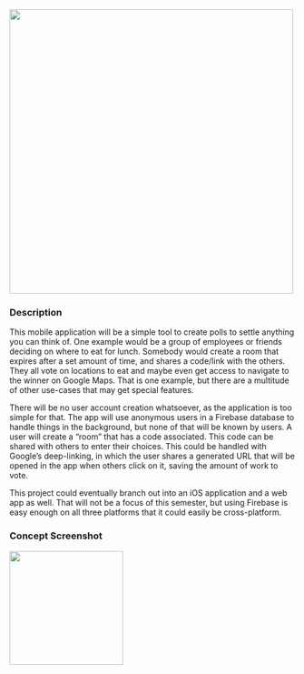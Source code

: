 <img src="http://i.imgur.com/c0EKosS.png" width="500px">

### Description
This mobile application will be a simple tool to create polls to settle anything you can think of. One example would be a group of employees or friends deciding on where to eat for lunch. Somebody would create a room that expires after a set amount of time, and shares a code/link with the others. They all vote on locations to eat and maybe even get access to navigate to the winner on Google Maps. That is one example, but there are a multitude of other use-cases that may get special features. 

There will be no user account creation whatsoever, as the application is too simple for that. The app will use anonymous users in a Firebase database to handle things in the background, but none of that will be known by users. A user will create a “room” that has a code associated. This code can be shared with others to enter their choices. This could be handled with Google’s deep-linking, in which the user shares a generated URL that will be opened in the app when others click on it, saving the amount of work to vote.

This project could eventually branch out into an iOS application and a web app as well. That will not be a focus of this semester, but using Firebase is easy enough on all three platforms that it could easily be cross-platform. 


### Concept Screenshot

<img src="http://i.imgur.com/whqNIqT.png" width="200px">
